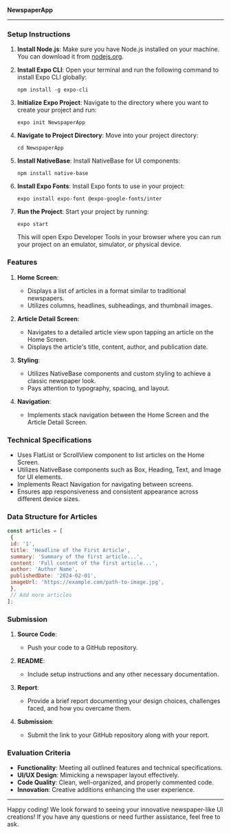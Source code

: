 **NewspaperApp**

---

### Setup Instructions

1. **Install Node.js**: Make sure you have Node.js installed on your machine. You can download it from [nodejs.org](https://nodejs.org).

2. **Install Expo CLI**: Open your terminal and run the following command to install Expo CLI globally:

   ```
   npm install -g expo-cli
   ```

3. **Initialize Expo Project**: Navigate to the directory where you want to create your project and run:

   ```
   expo init NewspaperApp
   ```

4. **Navigate to Project Directory**: Move into your project directory:

   ```
   cd NewspaperApp
   ```

5. **Install NativeBase**: Install NativeBase for UI components:

   ```
   npm install native-base
   ```

6. **Install Expo Fonts**: Install Expo fonts to use in your project:

   ```
   expo install expo-font @expo-google-fonts/inter
   ```

7. **Run the Project**: Start your project by running:

   ```
   expo start
   ```

   This will open Expo Developer Tools in your browser where you can run your project on an emulator, simulator, or physical device.

### Features

1. **Home Screen**:
   - Displays a list of articles in a format similar to traditional newspapers.
   - Utilizes columns, headlines, subheadings, and thumbnail images.

2. **Article Detail Screen**:
   - Navigates to a detailed article view upon tapping an article on the Home Screen.
   - Displays the article's title, content, author, and publication date.

3. **Styling**:
   - Utilizes NativeBase components and custom styling to achieve a classic newspaper look.
   - Pays attention to typography, spacing, and layout.

4. **Navigation**:
   - Implements stack navigation between the Home Screen and the Article Detail Screen.

### Technical Specifications

- Uses FlatList or ScrollView component to list articles on the Home Screen.
- Utilizes NativeBase components such as Box, Heading, Text, and Image for UI elements.
- Implements React Navigation for navigating between screens.
- Ensures app responsiveness and consistent appearance across different device sizes.

### Data Structure for Articles

```javascript
const articles = [
 {
 id: '1',
 title: 'Headline of the First Article',
 summary: 'Summary of the first article...',
 content: 'Full content of the first article...',
 author: 'Author Name',
 publishedDate: '2024-02-01',
 imageUrl: 'https://example.com/path-to-image.jpg',
 },
 // Add more articles
];
```

### Submission

1. **Source Code**:
   - Push your code to a GitHub repository.

2. **README**:
   - Include setup instructions and any other necessary documentation.

3. **Report**:
   - Provide a brief report documenting your design choices, challenges faced, and how you overcame them.

4. **Submission**:
   - Submit the link to your GitHub repository along with your report.

### Evaluation Criteria

- **Functionality**: Meeting all outlined features and technical specifications.
- **UI/UX Design**: Mimicking a newspaper layout effectively.
- **Code Quality**: Clean, well-organized, and properly commented code.
- **Innovation**: Creative additions enhancing the user experience.

---

Happy coding! We look forward to seeing your innovative newspaper-like UI creations! If you have any questions or need further assistance, feel free to ask.